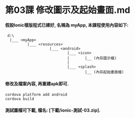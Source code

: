 # 第03課 修改圖示及起始畫面.md


#### 假設Ionic樣版程式已建好, 名稱為 myApp, 本課程使用內容如下:
```
 d:\
  |___ <myApp> 
          |___ <resources>
                    |___ <android>     
                            |___ <icon> 
                            |       |__ (內存圖示檔)
                            |        
                            |___ <splash>  
                                    |__ (內存起始畫面檔)                            
```


#### 修改<icon>及<splash>檔案內容, 再重建apk即可.

```
cordova platform add android 
cordova build
```

#### 測試圖檔可下載, 檔名: [下載/ionic-測試-03.zip].
